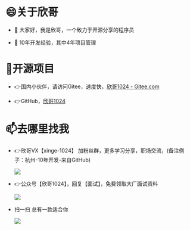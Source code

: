 # 😄关于欣哥

- 👋 大家好，我是欣哥，一个致力于开源分享的程序员

- 👀 10年开发经验，其中4年项目管理


# 🌱开源项目

- :point_right:国内小伙伴，请访问Gitee，速度快，[欣哥1024 - Gitee.com](https://gitee.com/xinge2021)
 
- :point_right:GitHub，[欣哥1024](https://github.com/MrLollipop)
  
  
# 📫去哪里找我

<!---
MrLollipop/MrLollipop is a ✨ special ✨ repository because its `README.md` (this file) appears on your GitHub profile.
You can click the Preview link to take a look at your changes.
--->

- :point_right:欣哥VX【xinge-1024】 加粉丝群，更多学习分享，职场交流，(备注例子：杭州-10年开发-来自GitHub)
  
  ![](https://xinblog-a.oss-cn-hangzhou.aliyuncs.com/%E6%8E%A8%E5%B9%BF/%E6%AC%A3%E5%93%A51024/%E5%BE%AE%E4%BF%A1-%E5%B0%8F.png)
  
- :point_right:公众号【欣哥1024】，回复【面试】，免费领取大厂面试资料
  
  ![](https://xinblog-a.oss-cn-hangzhou.aliyuncs.com/%E6%8E%A8%E5%B9%BF/%E6%AC%A3%E5%93%A51024/%E5%85%AC%E4%BC%97%E5%8F%B7.jpg)
  
- 扫一扫 总有一款适合你

  ![](https://xinblog-a.oss-cn-hangzhou.aliyuncs.com/%E6%8E%A8%E5%B9%BF/%E6%AC%A3%E5%93%A51024/6%E4%B8%AA%E8%A7%86%E9%A2%91%E5%8F%B7%E6%8E%A8%E5%B9%BF.png)
